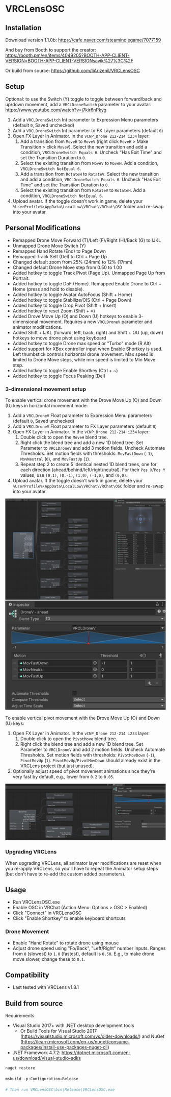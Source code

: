 # VRCLensOSC

## Installation

Download version 1.1.0b: https://cafe.naver.com/steamindiegame/7077159

And buy from Booth to support the creator: https://booth.pm/en/items/4049205?BOOTH-APP-CLIENT-VERSION=BOOTH-APP-CLIENT-VERSIONsavik%27%3C%2F

Or build from source: https://github.com/liArizenil/VRCLensOSC

## Setup

Optional: to use the Switch (Y) toggle to toggle between forward/back and up/down movement, add a `VRCLDroneSwitch` parameter to your avatar: https://www.youtube.com/watch?v=j7kir6nPkyg

1. Add a `VRCLDroneSwitch` Int parameter to Expression Menu parameters (default `0`, Saved unchecked)
2. Add a `VRCLDroneSwitch` Int parameter to FX Layer parameters (default `0`)
3. Open FX Layer in Animator. In the `vCNP_Drone 212-214 i234` layer:
    1. Add a transition from `MoveH` to `MoveV` (right click `MoveH` > Make Transition > click `MoveV`). Select the new transition and add a condition, `VRCLDroneSwitch Equals 6`. Uncheck "Has Exit Time" and set the Transition Duration to `0`.
    2. Select the existing transition from `MoveV` to `MoveH`. Add a condition, `VRCLDroneSwitch NotEqual 6`.
    3. Add a transition from `RotateH` to `RotateV`. Select the new transition and add a condition, `VRCLDroneSwitch Equals 6`. Uncheck "Has Exit Time" and set the Transition Duration to `0`.
    4. Select the existing transition from `RotateV` to `RotateH`. Add a condition, `VRCLDroneSwitch NotEqual 6`.
4. Upload avatar. If the toggle doesn't work in game, delete your `%UserProfile%\AppData\LocalLow\VRChat\VRChat\OSC` folder and re-swap into your avatar.

## Personal Modifications

- Remapped Drone Move Forward (T)/Left (F)/Right (H)/Back (G) to IJKL
- Unmapped Drone Move Switch (Y)
- Remapped Hand Rotate (End) to Page Down
- Remapped Track Self (Del) to Ctrl + Page Up
- Changed default zoom from 25% (24mm) to 12% (17mm)
- Changed default Drone Move step from 0.50 to 1.00
- Added hotkey to toggle Track Pivot (Page Up). Unmapped Page Up from Portrait.
- Added hotkey to toggle DoF (Home). Remapped Enable Drone to Ctrl + Home (press and hold to disable).
- Added hotkey to toggle Avatar AutoFocus (Shift + Home)
- Added hotkey to toggle Stabilize/OIS (Ctrl + Page Down)
- Added hotkey to toggle Drop Pivot (Shift + Insert)
- Added hotkey to reset Zoom (Shift + =)
- Added Drove Move Up (O) and Down (U) hotkeys to enable 3-dimensional movement. Requires a new `VRCLDroneV` parameter and animator modifications.
- Added Shift + IJKL (forward, left, back, right) and Shift + OU (up, down) hotkeys to move drone pivot using keyboard
- Added hotkey to toggle Drone max speed or "Turbo" mode (R Alt)
- Added support for XBox controller input when Enable Shortkey is used. Left thumbstick controls horizontal drone movement. Max speed is limited to Drone Move steps, while min speed is limited to Min Move step.
- Added hotkey to toggle Enable Shortkey (Ctrl + ~)
- Added hotkey to toggle Focus Peaking (Del)

### 3-dimensional movement setup

To enable vertical drone movement with the Drove Move Up (O) and Down (U) keys in horizontal movement mode:

1. Add a `VRCLDroneV` Float parameter to Expression Menu parameters (default `0`, Saved unchecked)
2. Add a `VRCLDroneV` Float parameter to FX Layer parameters (default `0`)
3. Open FX Layer in Animator. In the `vCNP_Drone 212-214 i234` layer:
    1. Double click to open the `MoveH` blend tree.
    2. Right click the blend tree and add a new 1D blend tree. Set Parameter to `VRCLDroneV` and add 3 motion fields. Uncheck Automate Thresholds. Set motion fields with thresholds: `MovFastDown` (`-1`), `MovNeutral` (`0`), and `MovFastUp` (`1`).
    3. Repeat step 2 to create 5 identical nested 1D blend trees, one for each direction (ahead/behind/left/right/neutral). For their `Pos X`/`Pos Y` values, use `(0,1)`, `(0,-1)`, `(1,0)`, `(-1,0)`, and `(0,0)`.
4. Upload avatar. If the toggle doesn't work in game, delete your `%UserProfile%\AppData\LocalLow\VRChat\VRChat\OSC` folder and re-swap into your avatar.

![MoveH blend tree](docs/3d_mod_MoveH.jpg)
![DroneV blend tree](docs/3d_mod_DroneV.jpg)

To enable vertical pivot movement with the Drove Move Up (O) and Down (U) keys:

1. Open FX Layer in Animator. In the `vCNP_Drone 212-214 i234` layer:
    1. Double click to open the `PivotMove` blend tree.
    2. Right click the blend tree and add a new 1D blend tree. Set Parameter to `VRCLDroneV` and add 2 motion fields. Uncheck Automate Thresholds. Set motion fields with thresholds: `PivotMovDown` (`-1`), `PivotMovUp` (`1`). `PivotMovUp`/`PivotMovDown` should already exist in the VRCLens project (but just unused).
2. Optionally adjust speed of pivot movement animations since they're very fast by default, e.g., lower from `0.2` to `0.05`.

![DroneV blend tree](docs/3d_mod_DroneV_pivot.jpg)

### Upgrading VRCLens

When upgrading VRCLens, all animator layer modifications are reset when you re-apply VRCLens, so you'll have to repeat the Animator setup steps (but don't have to re-add the custom added parameters).

## Usage

- Run VRCLensOSC.exe
- Enable OSC in VRChat (Action Menu: Options > OSC > Enabled)
- Click "Connect" in VRCLensOSC
- Click "Enable Shortkey" to enable keyboard shortcuts

### Drone Movement

- Enable "Hand Rotate" to rotate drone using mouse
- Adjust drone speed using "Fo/Back", "Left/Right" number inputs. Ranges from `0` (slowest) to `1.0` (fastest), default is `0.50`. E.g., to make drone move slower, change these to `0.1`.

## Compatibility

- Last tested with VRCLens v1.8.1

## Build from source

Requirements:

- Visual Studio 2017+ with .NET desktop development tools
  - Or Build Tools for Visual Studio 2017 (https://visualstudio.microsoft.com/vs/older-downloads/) and NuGet (https://learn.microsoft.com/en-us/nuget/consume-packages/install-use-packages-nuget-cli)
- .NET Framework 4.7.2: https://dotnet.microsoft.com/en-us/download/visual-studio-sdks

```powershell
nuget restore

msbuild -p:Configuration=Release

# Then run VRCLensOSC\bin\Release\VRCLensOSC.exe
```
